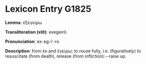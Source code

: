 # Lexicon Entry G1825

**Lemma**: ἐξεγείρω

**Transliteration (xlit)**: exegeírō

**Pronunciation**: ex-eg-i'-ro

**Description**:
from ἐκ and ἐγείρω; to rouse fully, i.e. (figuratively) to resuscitate (from death), release (from infliction):--raise up.
